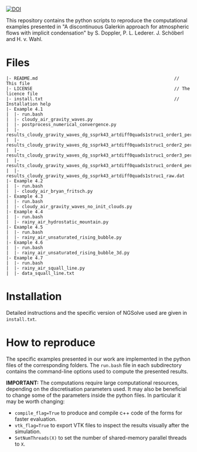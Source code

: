 [![DOI](https://zenodo.org/badge/643925360.svg)](https://zenodo.org/badge/latestdoi/643925360)


This repository contains the python scripts to reproduce the computational examples presented in "A discontinuous Galerkin approach for atmospheric flows with implicit condensation" by S. Doppler, P. L. Lederer. J. Schöberl and H. v. Wahl.

# Files
```
|- README.md                                                    // This file
|- LICENSE                                                      // The licence file
|- install.txt                                                  // Installation help
|- Example 4.1
|  |- run.bash
|  |- cloudy_air_gravity_waves.py
|  |- postprocess_numerical_convergence.py
|  |- results_cloudy_gravity_waves_dg_ssprk43_artdiff0quads1struc1_order1_pert.txt
|  |- results_cloudy_gravity_waves_dg_ssprk43_artdiff0quads1struc1_order2_pert.txt
|  |- results_cloudy_gravity_waves_dg_ssprk43_artdiff0quads1struc1_order3_pert.txt
|  |- results_cloudy_gravity_waves_dg_ssprk43_artdiff0quads1struc1_order4_pert.txt
|  |- results_cloudy_gravity_waves_dg_ssprk43_artdiff0quads1struc1_raw.dat
|- Example 4.2
|  |- run.bash
|  |- cloudy_air_bryan_fritsch.py
|- Example 4.3
|  |- run.bash
|  |- cloudy_air_gravity_waves_no_init_clouds.py
|- Example 4.4
|  |- run.bash
|  |- rainy_air_hydrostatic_mountain.py
|- Example 4.5
|  |- run.bash
|  |- rainy_air_unsaturated_rising_bubble.py
|- Example 4.6
|  |- run.bash
|  |- rainy_air_unsaturated_rising_bubble_3d.py
|- Example 4.7
|  |- run.bash
|  |- rainy_air_squall_line.py
|  |- data_squall_line.txt
```

# Installation
Detailed instructions and the specific version of NGSolve used are given in `install.txt`.

# How to reproduce
The specific examples presented in our work are implemented in the python files of the corresponding folders. The `run.bash` file in each subdirectory contains the command-line options used to compute the presented results. 

**IMPORTANT:** The computations require large computational resources, depending on the discretisation parameters used. It may also be beneficial to change some of the parameters inside the python files. In particular it may be worth changing:
- `compile_flag=True` to produce and compile c++ code of the forms for faster evaluation.
- `vtk_flag=True` to export VTK files to inspect the results visually after the simulation. 
- `SetNumThreads(X)` to set the number of shared-memory parallel threads to `X`.
